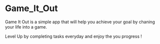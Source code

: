 <!-- GameItOut is a transformative application that turns your life into an exciting game, guiding you towards achieving your goals.
By gamifying your daily routine, you can level up your character and unlock achievements as you add and complete tasks. 


https://user-images.githubusercontent.com/120920696/235945675-cee03d87-3617-47e3-bd51-fb1ccd16ab9c.mp4
 -->
# Game_It_Out


Game It Out is a simple app that will help you achieve your goal by chaning your life into a game.

Level Up by completing tasks everyday and enjoy the you progress !











